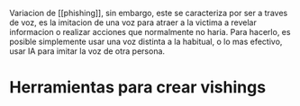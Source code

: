 Variacion de [[phishing]], sin embargo, este se caracteriza por ser a traves de voz, es la imitacion de una voz para atraer a la victima a revelar informacion o realizar acciones que normalmente no haria. Para hacerlo, es posible simplemente usar una voz distinta a la habitual, o lo mas efectivo, usar IA para imitar la voz de otra persona.
# Herramientas para crear vishings
